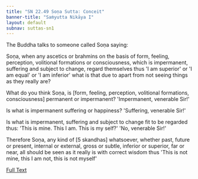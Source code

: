 ```yaml
---
title: "SN 22.49 Soṇa Sutta: Conceit"
banner-title: "Saṁyutta Nikāya I" 
layout: default 
subnav: suttas-sn1
---
```


The Buddha talks to someone called Soṇa saying:  

Soṇa, when any ascetics or brahmins on the basis of form, feeling, perception, volitional formations or consciousness, which is impermanent, suffering and subject to change, regard themselves thus 'I am superior' or 'I am equal' or 'I am inferior' what is that due to apart from not seeing things as they really are?  

What do you think Soṇa, is [form, feeling, perception, volitional formations, consciousness] permanent or impermanent? 'Impermanent, venerable Sir!'

Is what is impermanent suffering or happiness? 'Suffering, venerable Sir!' 

Is what is impermanent, suffering and subject to change fit to be regarded thus: 'This is mine. This I am. This is my self?' 'No, venerable Sir!'  

Therefore Soṇa, any kind of [5 skandhas] whatsoever, whether past, future or present, internal or external, gross or subtle, inferior or superior, far or near, all should be seen as it really is with correct wisdom thus 'This is not mine, this I am not, this is not myself'

[Full Text](https://accesstoinsight.org/tipitaka/sn/sn22/sn22.049.wlsh.html)
